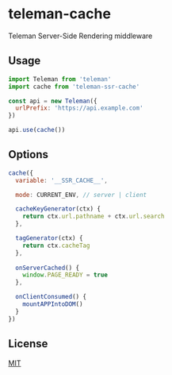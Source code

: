 # teleman-cache
Teleman Server-Side Rendering middleware

## Usage
```js
import Teleman from 'teleman'
import cache from 'teleman-ssr-cache'

const api = new Teleman({
  urlPrefix: 'https://api.example.com'
})

api.use(cache())
```

## Options

```js
cache({
  variable: '__SSR_CACHE__',

  mode: CURRENT_ENV, // server | client

  cacheKeyGenerator(ctx) {
    return ctx.url.pathname + ctx.url.search
  },

  tagGenerator(ctx) {
    return ctx.cacheTag
  },
  
  onServerCached() {
    window.PAGE_READY = true  
  },

  onClientConsumed() {
    mountAPPIntoDOM()
  }
})
```

## License
[MIT](LICENSE)
